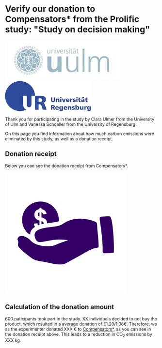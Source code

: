 # Verify our donation to Compensators* from the Prolific study: "Study on decision making"

![](https://github.com/Vanessa-project/Experiment_Prolific/raw/gh-pages/index.jpg)
![](https://github.com/Vanessa-project/Experiment/raw/gh-pages/logo_regensburg.jpg)


Thank you for participating in the study by Clara Ulmer from the University of Ulm and Vanessa Schoeller from the University of Regensburg.


On this page you find information about how much carbon emissions were eliminated by this study, as well as a donation receipt.


## Donation receipt

Below you can see the donation receipt from Compensators*.

![](https://github.com/Vanessa-project/Experiment/raw/gh-pages/monetary-donation.jpg)

## Calculation of the donation amount

600 paticipants took part in the study.
XX individuals decided to not buy the product, which resulted in a average donation of £1.20/1.38€. 
Therefore, we as the experimenter donated XXX € to [Compensators*](https://www.compensators.org/), as you can see in the donation receipt above.
This leads to a reduction in CO<sub>2</sub> emissions by XXX kg. 

